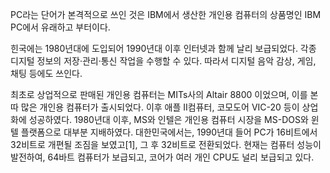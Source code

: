 PC라는 단어가 본격적으로 쓰인 것은 IBM에서 생산한 개인용 컴퓨터의 상품명인 IBM PC에서 유래하고 부터이다.

힌국에는 1980년대에 도입되어 1990년대 이후 인터넷과 함께 날리 보급되었다. 각종 디지털 정보의 저장·관리·통신 작업을 수행할 수 있다. 따라서 디지털 음악 감상, 게임, 채팅 등에도 쓰인다.

최초로 상업적으로 판매된 개인용 컴퓨터는 MITs사의 Altair 8800 이었으며, 이를 본따 많은 개인용 컴퓨터가 출시되었다. 이후 애플 II컴퓨터, 코모도어 VIC-20 등이 상업화에 성공하였다. 1980년대 이후, MS와 인텔은 개인용 컴퓨터 시장을 MS-DOS와 윈텔 플랫폼으로 대부분 지배하였다. 대한민국에서는, 1990년대 들어 PC가 16비트에서 32비트로 개편될 조짐을 보였고[1], 그 후 32비트로 전환되었다. 현재는 컴퓨터 성능이 발전하여, 64바트 컴퓨터가 보급되고, 코어가 여러 개인 CPU도 널리 보급되고 있다.
